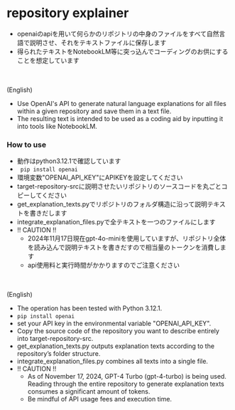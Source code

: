 # repository explainer
- openaiのapiを用いて何らかのリポジトリの中身のファイルをすべて自然言語で説明させ、それをテキストファイルに保存します
- 得られたテキストをNotebookLM等に突っ込んでコーディングのお供にすることを想定しています
<br>
<br>
(English)

- Use OpenAI's API to generate natural language explanations for all files within a given repository and save them in a text file.
- The resulting text is intended to be used as a coding aid by inputting it into tools like NotebookLM.


### How to use
- 動作はpython3.12.1で確認しています
- ` pip install openai`
- 環境変数"OPENAI_API_KEY"にAPIKEYを設定してください
- target-repository-srcに説明させたいリポジトリのソースコードを丸ごとコピーしてください
- get_explanation_texts.pyでリポジトリのフォルダ構造に沿って説明テキストを書きだします
- integrate_explanation_files.pyで全テキストを一つのファイルにします
- !! CAUTION !!
  - 2024年11月17日現在gpt-4o-miniを使用していますが、リポジトリ全体を読み込んで説明テキストを書きだすので相当量のトークンを消費します
  - api使用料と実行時間がかかりますのでご注意ください

<br>
<br>
(English)  

- The operation has been tested with Python 3.12.1.
- `pip install openai`
- set your API key in the environmental variable "OPENAI_API_KEY".
- Copy the source code of the repository you want to describe entirely into target-repository-src.
- get_explanation_texts.py outputs explanation texts according to the repository’s folder structure.
- integrate_explanation_files.py combines all texts into a single file.
- !! CAUTION !!
  - As of November 17, 2024, GPT-4 Turbo (gpt-4-turbo) is being used. Reading through the entire repository to generate explanation texts consumes a significant amount of tokens.
  - Be mindful of API usage fees and execution time.